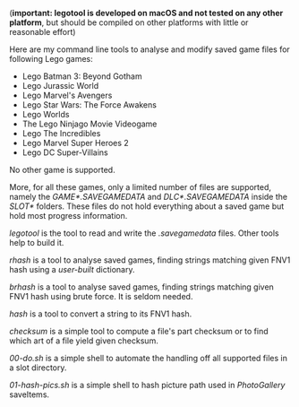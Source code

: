 (**important: legotool is developed on macOS and not tested on any other platform**, but should be compiled on other platforms with little or reasonable effort)

Here are my command line tools to analyse and modify saved game files for following Lego games:

- Lego Batman 3: Beyond Gotham
- Lego Jurassic World
- Lego Marvel's Avengers
- Lego Star Wars: The Force Awakens
- Lego Worlds
- The Lego Ninjago Movie Videogame
- Lego The Incredibles
- Lego Marvel Super Heroes 2
- Lego DC Super-Villains

No other game is supported.

More, for all these games, only a limited number of files are supported, namely the *GAME\*.SAVEGAMEDATA* and *DLC\*.SAVEGAMEDATA* inside the *SLOT\** folders. These files do not hold everything about a saved game but hold most progress information.

*legotool* is the tool to read and write the *.savegamedata* files. Other tools help to build it.

*rhash* is a tool to analyse saved games, finding strings matching given FNV1 hash using a *user-built* dictionary.

*brhash* is a tool to analyse saved games, finding strings matching given FNV1 hash using brute force. It is seldom needed.

*hash* is a tool to convert a string to its FNV1 hash.

*checksum* is a simple tool to compute a file's part checksum or to find which art of a file yield given checksum.

*00-do.sh* is a simple shell to automate the handling off all supported files in a slot directory.

*01-hash-pics.sh* is a simple shell to hash picture path used in *PhotoGallery* saveItems.